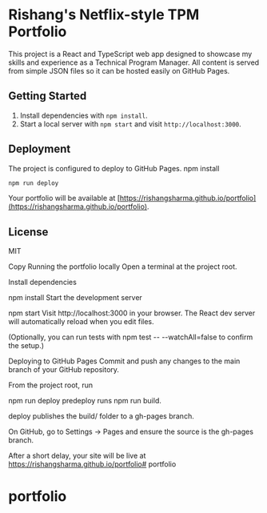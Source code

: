 # Rishang's Netflix-style TPM Portfolio

This project is a React and TypeScript web app designed to showcase my skills and experience as a Technical Program Manager. All content is served from simple JSON files so it can be hosted easily on GitHub Pages.

## Getting Started
1. Install dependencies with `npm install`.
2. Start a local server with `npm start` and visit `http://localhost:3000`.

## Deployment
The project is configured to deploy to GitHub Pages.
npm install
```bash
npm run deploy
```

Your portfolio will be available at [https://rishangsharma.github.io/portfolio](https://rishangsharma.github.io/portfolio).

## License
MIT

Copy
Running the portfolio locally
Open a terminal at the project root.

Install dependencies

npm install
Start the development server

npm start
Visit http://localhost:3000 in your browser. The React dev server will automatically reload when you edit files.

(Optionally, you can run tests with npm test -- --watchAll=false to confirm the setup.)

Deploying to GitHub Pages
Commit and push any changes to the main branch of your GitHub repository.

From the project root, run

npm run deploy
predeploy runs npm run build.

deploy publishes the build/ folder to a gh-pages branch.

On GitHub, go to Settings → Pages and ensure the source is the gh-pages branch.

After a short delay, your site will be live at
https://rishangsharma.github.io/portfolio# portfolio
# portfolio
